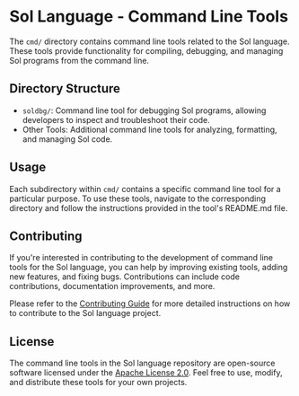 # Sol Language - Command Line Tools

The `cmd/` directory contains command line tools related to the Sol language. These tools provide functionality for compiling, debugging, and managing Sol programs from the command line.

## Directory Structure

- `soldbg/`: Command line tool for debugging Sol programs, allowing developers to inspect and troubleshoot their code.
- Other Tools: Additional command line tools for analyzing, formatting, and managing Sol code.

## Usage

Each subdirectory within `cmd/` contains a specific command line tool for a particular purpose. To use these tools, navigate to the corresponding directory and follow the instructions provided in the tool's README.md file.

## Contributing

If you're interested in contributing to the development of command line tools for the Sol language, you can help by improving existing tools, adding new features, and fixing bugs. Contributions can include code contributions, documentation improvements, and more.

Please refer to the [Contributing Guide](../../docs/contributing.md) for more detailed instructions on how to contribute to the Sol language project.

## License

The command line tools in the Sol language repository are open-source software licensed under the [Apache License 2.0](../LICENSE). Feel free to use, modify, and distribute these tools for your own projects.
